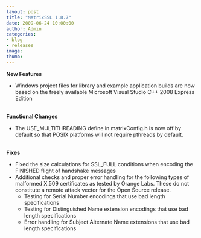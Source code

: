 ```yaml
---
layout: post
title: "MatrixSSL 1.8.7"
date: 2009-06-24 10:00:00
author: Admin
categories:
- blog
- releases
image:
thumb:
---
```

<b>New Features</b>
<ul>
<li>Windows project files for library and example application builds are now based on the freely available Microsoft Visual Studio C++ 2008 Express Edition</li>
</ul>
<br/>
<b>Functional Changes</b>
<ul>
<li>The USE_MULTITHREADING define in matrixConfig.h is now off by default so that POSIX platforms will not require pthreads by default.</li>
</ul>
<br/>
<b>Fixes</b>
<ul>
<li>Fixed the size calculations for SSL_FULL conditions when encoding the FINISHED flight of handshake messages</li>
<li>
Additional checks and proper error handling for the following types of malformed X.509 certificates as tested by Orange Labs. These do not constitute a remote attack vector for the Open Source release.
<ul>
<li>Testing for Serial Number encodings that use bad length specifications</li>
<li>Testing for Distinguished Name extension encodings that use bad length specifications</li>
<li>Error handling for Subject Alternate Name extensions that use bad length specifications</li>
</ul>
</li>
</ul>
<br/>
